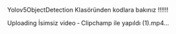 Yolov5ObjectDetection Klasöründen kodlara bakınız !!!!!!

Uploading İsimsiz video ‐ Clipchamp ile yapıldı (1).mp4…
